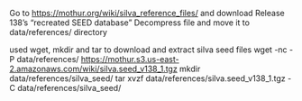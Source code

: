 Go to https://mothur.org/wiki/silva_reference_files/ and download Release 138’s “recreated SEED database”
Decompress file and move it to data/references/ directory

used wget, mkdir and tar to download and extract silva seed files
wget -nc -P data/references/ https://mothur.s3.us-east-2.amazonaws.com/wiki/silva.seed_v138_1.tgz
mkdir data/references/silva_seed/
tar xvzf data/references/silva.seed_v138_1.tgz -C data/references/silva_seed/
